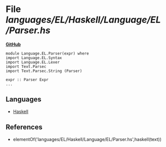 # File _languages/EL/Haskell/Language/EL/Parser.hs_
**[GitHub](https://github.com/softlang/yas/blob/master/languages/EL/Haskell/Language/EL/Parser.hs)**
```
module Language.EL.Parser(expr) where
import Language.EL.Syntax
import Language.EL.Lexer
import Text.Parsec
import Text.Parsec.String (Parser)

expr :: Parser Expr
...
```

## Languages
* [Haskell](../languages/Haskell.md)

## References
* elementOf('languages/EL/Haskell/Language/EL/Parser.hs',haskell(text))
